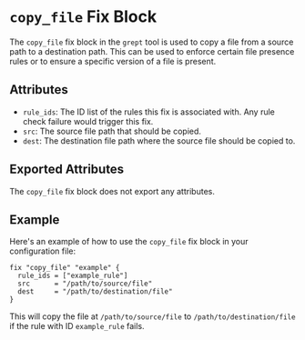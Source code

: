 # `copy_file` Fix Block

The `copy_file` fix block in the `grept` tool is used to copy a file from a source path to a destination path. This can be used to enforce certain file presence rules or to ensure a specific version of a file is present.

## Attributes

- `rule_ids`: The ID list of the rules this fix is associated with. Any rule check failure would trigger this fix.
- `src`: The source file path that should be copied.
- `dest`: The destination file path where the source file should be copied to.

## Exported Attributes

The `copy_file` fix block does not export any attributes.

## Example

Here's an example of how to use the `copy_file` fix block in your configuration file:

```hcl
fix "copy_file" "example" {
  rule_ids = ["example_rule"]
  src      = "/path/to/source/file"
  dest     = "/path/to/destination/file"
}
```

This will copy the file at `/path/to/source/file` to `/path/to/destination/file` if the rule with ID `example_rule` fails.